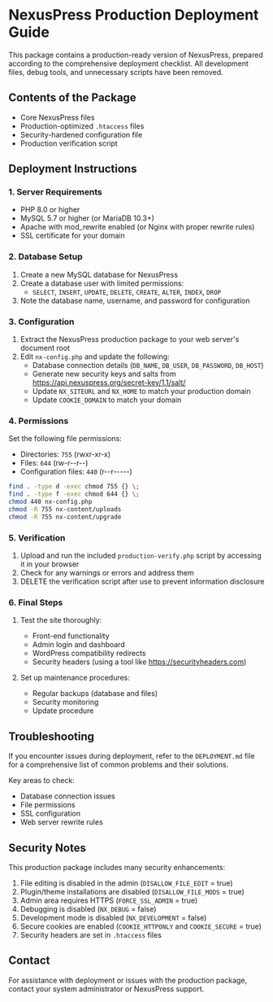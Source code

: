 # NexusPress Production Deployment Guide

This package contains a production-ready version of NexusPress, prepared according to the comprehensive deployment checklist. All development files, debug tools, and unnecessary scripts have been removed.

## Contents of the Package

- Core NexusPress files
- Production-optimized `.htaccess` files
- Security-hardened configuration file
- Production verification script

## Deployment Instructions

### 1. Server Requirements

- PHP 8.0 or higher
- MySQL 5.7 or higher (or MariaDB 10.3+)
- Apache with mod_rewrite enabled (or Nginx with proper rewrite rules)
- SSL certificate for your domain

### 2. Database Setup

1. Create a new MySQL database for NexusPress
2. Create a database user with limited permissions:
   - `SELECT`, `INSERT`, `UPDATE`, `DELETE`, `CREATE`, `ALTER`, `INDEX`, `DROP`
3. Note the database name, username, and password for configuration

### 3. Configuration

1. Extract the NexusPress production package to your web server's document root
2. Edit `nx-config.php` and update the following:
   - Database connection details (`DB_NAME`, `DB_USER`, `DB_PASSWORD`, `DB_HOST`)
   - Generate new security keys and salts from https://api.nexuspress.org/secret-key/1.1/salt/
   - Update `NX_SITEURL` and `NX_HOME` to match your production domain
   - Update `COOKIE_DOMAIN` to match your domain

### 4. Permissions

Set the following file permissions:
- Directories: `755` (rwxr-xr-x)
- Files: `644` (rw-r--r--)
- Configuration files: `440` (r--r-----)

```bash
find . -type d -exec chmod 755 {} \;
find . -type f -exec chmod 644 {} \;
chmod 440 nx-config.php
chmod -R 755 nx-content/uploads
chmod -R 755 nx-content/upgrade
```

### 5. Verification

1. Upload and run the included `production-verify.php` script by accessing it in your browser
2. Check for any warnings or errors and address them
3. DELETE the verification script after use to prevent information disclosure

### 6. Final Steps

1. Test the site thoroughly:
   - Front-end functionality
   - Admin login and dashboard
   - WordPress compatibility redirects
   - Security headers (using a tool like https://securityheaders.com)

2. Set up maintenance procedures:
   - Regular backups (database and files)
   - Security monitoring
   - Update procedure

## Troubleshooting

If you encounter issues during deployment, refer to the `DEPLOYMENT.md` file for a comprehensive list of common problems and their solutions.

Key areas to check:
- Database connection issues
- File permissions
- SSL configuration
- Web server rewrite rules

## Security Notes

This production package includes many security enhancements:

1. File editing is disabled in the admin (`DISALLOW_FILE_EDIT` = true)
2. Plugin/theme installations are disabled (`DISALLOW_FILE_MODS` = true)
3. Admin area requires HTTPS (`FORCE_SSL_ADMIN` = true)
4. Debugging is disabled (`NX_DEBUG` = false)
5. Development mode is disabled (`NX_DEVELOPMENT` = false)
6. Secure cookies are enabled (`COOKIE_HTTPONLY` and `COOKIE_SECURE` = true)
7. Security headers are set in `.htaccess` files

## Contact

For assistance with deployment or issues with the production package, contact your system administrator or NexusPress support. 